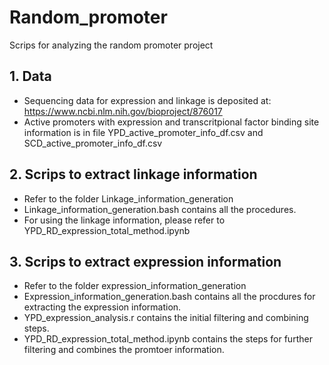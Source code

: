 # Random_promoter
Scrips for analyzing the random promoter project
## 1. Data
* Sequencing data for expression and linkage is deposited at: https://www.ncbi.nlm.nih.gov/bioproject/876017
* Active promoters with expression and transcritpional factor binding site information is in file YPD_active_promoter_info_df.csv and SCD_active_promoter_info_df.csv
## 2. Scrips to extract linkage information
* Refer to the folder Linkage_information_generation
* Linkage_information_generation.bash contains all the procedures.
* For using the linkage information, please refer to YPD_RD_expression_total_method.ipynb

## 3. Scrips to extract expression information
* Refer to the folder expression_information_generation
* Expression_information_generation.bash contains all the procdures for extracting the expression information.
* YPD_expression_analysis.r contains the initial filtering and combining steps.
* YPD_RD_expression_total_method.ipynb contains the steps for further filtering and combines the promtoer information.


